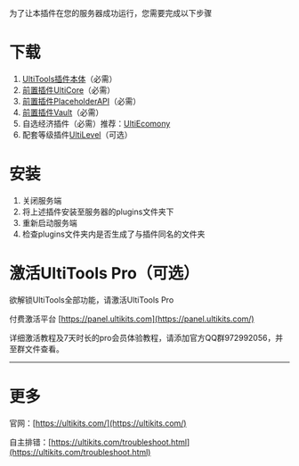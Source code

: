 为了让本插件在您的服务器成功运行，您需要完成以下步骤

# 下载

1. [UltiTools插件本体](https://www.spigotmc.org/resources/ultikits-ultitools.85214/)（必需）
2. [前置插件UltiCore](https://www.spigotmc.org/resources/ultikits-ulticore.86207/)（必需）
3. [前置插件PlaceholderAPI](https://www.spigotmc.org/resources/placeholderapi.6245/)（必需）
4. [前置插件Vault](https://www.spigotmc.org/resources/vault.34315/)（必需）
5. 自选经济插件（必需）推荐：[UltiEcomony](https://www.mcbbs.net/thread-1060351-1-1.html)
6. 配套等级插件[UltiLevel](https://www.mcbbs.net/thread-1060810-1-1.html)（可选）

# 安装

1. 关闭服务端
2. 将上述插件安装至服务器的plugins文件夹下
3. 重新启动服务端
4. 检查plugins文件夹内是否生成了与插件同名的文件夹

# 激活UltiTools Pro（可选）

欲解锁UltiTools全部功能，请激活UltiTools Pro

付费激活平台 [https://panel.ultikits.com](https://panel.ultikits.com/)

详细激活教程及7天时长的pro会员体验教程，请添加官方QQ群972992056，并至群文件查看。

---

# 更多

官网：[https://ultikits.com/](https://ultikits.com/)

自主排错：[https://ultikits.com/troubleshoot.html](https://ultikits.com/troubleshoot.html)

